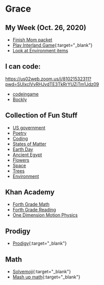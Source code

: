 # Grace

## My Week (Oct. 26, 2020)

- [Finish Mom packet]()
- [Play Interland Game](https://beinternetawesome.withgoogle.com/en_us/interland){:target="\_blank"}
- [Look at Environment items](Topics/environment.md)

## I can code:

https://us02web.zoom.us/j/81021532311?pwd=SUlxclVvRHJvdTE3TkRrYUZiTm1Jdz09

- [codeingame](https://www.codingame.com/start)
- [Bockly](https://developers.google.com/blockly)

## Collection of Fun Stuff

- [US government](Topics/government.md)
- [Poetry](Topics/poetry.md)
- [Coding](Topics/Code.md)
- [States of Matter](Topics/statesofmatter.md)
- [Earth Day](Topics/earthDay.md)
- [Ancient Egypt](Topics/Egypt.md)
- [Flowers](Topics/Flowers.md)
- [Space](Topics/Space.md)
- [Trees](Topics/Trees.md)
- [Environment](Topic/environment.md)

## Khan Academy

- [Forth Grade Math](https://www.khanacademy.org/math/cc-fourth-grade-math)
- [Forth Grade Reading](https://www.khanacademy.org/ela/cc-4th-reading-vocab)
- [One Dimension Motion Physics](https://www.khanacademy.org/science/physics/one-dimensional-motion)

## Prodigy

- [Prodigy](https://play.prodigygame.com){:target="\_blank"}

## Math

- [Solvemoji](https://www.solvemoji.com/Puzzle/Puzzle/46585/){:target="\_blank"}
- [Mash up math](https://www.mashupmath.com/blog/2016/12/3/are-you-ready-for-12-days-of-holiday-math-challenges-xmmxg?rq=halloween){:target="\_blank"}

